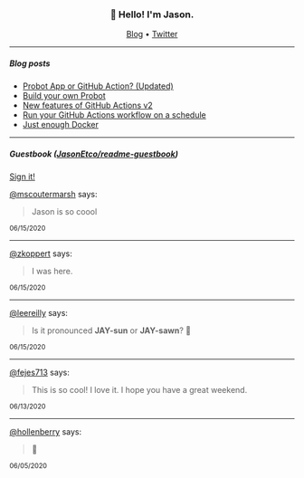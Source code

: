 <h3 align="center">👋 Hello! I'm Jason.</h3>

<p align="center">
  <a href="https://jasonet.co">Blog</a> •
  <a href="https://twitter.com/JasonEtco">Twitter</a>
</p>

---

##### Blog posts

<!--START_SECTION:posts-->
* [Probot App or GitHub Action? (Updated)](https://jasonet.co/posts/probot-app-or-github-action-v2/)
* [Build your own Probot](https://jasonet.co/posts/build-your-own-probot/)
* [New features of GitHub Actions v2](https://jasonet.co/posts/new-features-of-github-actions/)
* [Run your GitHub Actions workflow on a schedule](https://jasonet.co/posts/scheduled-actions/)
* [Just enough Docker](https://jasonet.co/posts/just-enough-docker/)
<!--END_SECTION:posts-->

---

##### Guestbook ([JasonEtco/readme-guestbook](https://github.com/JasonEtco/readme-guestbook))

<a href="https://readme-guestbook.now.sh">Sign it!</a>

<!--START_SECTION:guestbook-->
[@mscoutermarsh](https://github.com/mscoutermarsh) says:

> Jason is so coool

<sup>06/15/2020</sup>


---

[@zkoppert](https://github.com/zkoppert) says:

> I was here.

<sup>06/15/2020</sup>


---

[@leereilly](https://github.com/leereilly) says:

> Is it pronounced __JAY-sun__ or **JAY-sawn**? 🤔

<sup>06/15/2020</sup>


---

[@fejes713](https://github.com/fejes713) says:

> This is so cool! I love it. I hope you have a great weekend. 

<sup>06/13/2020</sup>


---

[@hollenberry](https://github.com/hollenberry) says:

> :poop:

<sup>06/05/2020</sup>

<!--END_SECTION:guestbook-->
<!--GUESTBOOK_LIST [{"name":"mscoutermarsh","message":"Jason is so coool","date":"06/15/2020"},{"name":"zkoppert","message":"I was here.","date":"06/15/2020"},{"name":"leereilly","message":"Is it pronounced __JAY-sun__ or **JAY-sawn**? 🤔","date":"06/15/2020"},{"name":"fejes713","message":"This is so cool! I love it. I hope you have a great weekend. ","date":"06/13/2020"},{"name":"hollenberry","message":":poop:","date":"06/05/2020"}]-->
